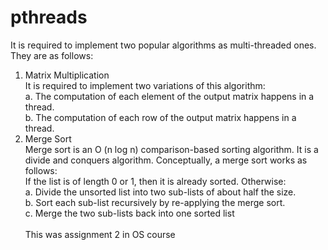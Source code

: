 # pthreads
It is required to implement two popular algorithms as multi-threaded ones.</br>
They are as follows:
1) Matrix Multiplication
</br>It is required to implement two variations of this algorithm:</br>
a. The computation of each element of the output matrix happens in a thread.</br>
b. The computation of each row of the output matrix happens in a thread.</br>
2) Merge Sort</br>
Merge sort is an O (n log n) comparison-based sorting algorithm. It is a divide and
conquers algorithm. Conceptually, a merge sort works as follows:</br>
If the list is of length 0 or 1, then it is already sorted. Otherwise:</br>
a. Divide the unsorted list into two sub-lists of about half the size.</br>
b. Sort each sub-list recursively by re-applying the merge sort.</br>
c. Merge the two sub-lists back into one sorted list</br></br>
This was assignment 2 in OS course
